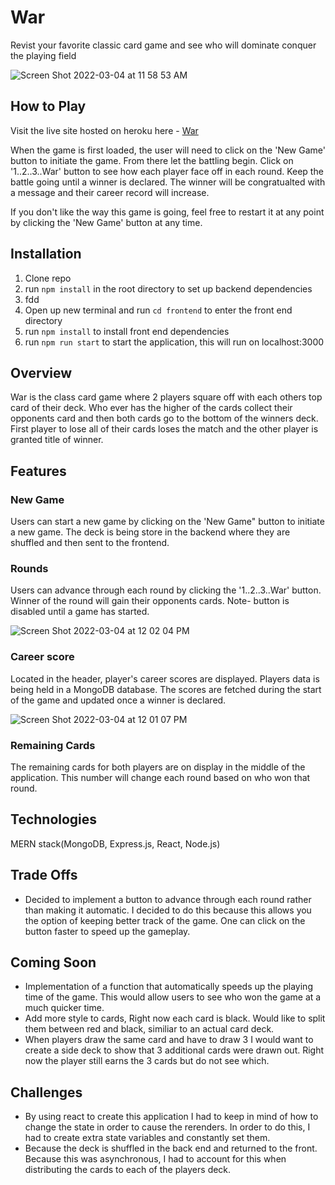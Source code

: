# War
Revist your favorite classic card game and see who will dominate conquer the playing field

![Screen Shot 2022-03-04 at 11 58 53 AM](https://user-images.githubusercontent.com/66323451/156806632-0205c60a-0019-4ed8-a809-fd52598c8c41.png)

## How to Play
Visit the live site hosted on heroku here - <a href="https://war-cardsgame.herokuapp.com/" target="blank">War</a>

When the game is first loaded, the user will need to click on the 'New Game' button to initiate the game. From there let the battling begin. Click on '1..2..3..War' button to see how each player face off in each round. Keep the battle going until a winner is declared. The winner will be congratualted with a message and their career record will increase.

If you don't like the way this game is going, feel free to restart it at any point by clicking the 'New Game' button at any time.


## Installation
1. Clone repo
2. run `npm install` in the root directory to set up backend dependencies
3. fdd
4. Open up new terminal and run `cd frontend` to enter the front end directory
5. run `npm install` to install front end dependencies
6. run `npm run start` to start the application, this will run on localhost:3000

## Overview

War is the class card game where 2 players square off with each others top card of their deck. Who ever has the higher of the cards collect their opponents card and then both cards go to the bottom of the winners deck. First player to lose all of their cards loses the match and the other player is granted title of winner.

## Features

### New Game
Users can start a new game by clicking on the 'New Game" button to initiate a new game. The deck is being store in the backend where they are shuffled and then sent to the frontend.

### Rounds
Users can advance through each round by clicking the '1..2..3..War' button. Winner of the round will gain their opponents cards. Note- button is disabled until a game has started.

![Screen Shot 2022-03-04 at 12 02 04 PM](https://user-images.githubusercontent.com/66323451/156807125-724c8019-31f1-4647-b990-32425e624f16.png)

### Career score
Located in the header, player's career scores are displayed. Players data is being held in a MongoDB database. The scores are fetched during the start of the game and updated once a winner is declared.

![Screen Shot 2022-03-04 at 12 01 07 PM](https://user-images.githubusercontent.com/66323451/156806909-019e625e-ddce-4f60-995e-4a0ef02d7080.png)


### Remaining Cards
The remaining cards for both players are on display in the middle of the application. This number will change each round based on who won that round.

## Technologies

MERN stack(MongoDB, Express.js, React, Node.js)

## Trade Offs

* Decided to implement a button to advance through each round rather than making it automatic. I decided to do this because this allows you the option of keeping better track of the game. One can click on the button faster to speed up the gameplay.

## Coming Soon

* Implementation of a function that automatically speeds up the playing time of the game. This would allow users to see who won the game at a much quicker time.
* Add more style to cards, Right now each card is black. Would like to split them between red and black, similiar to an actual card deck.
* When players draw the same card and have to draw 3 I would want to create a side deck to show that 3 additional cards were drawn out. Right now the player still earns the 3 cards but do not see which.

## Challenges

* By using react to create this application I had to keep in mind of how to change the state in order to cause the rerenders. In order to do this, I had to create extra state variables and constantly set them.
* Because the deck is shuffled in the back end and returned to the front. Because this was asynchronous, I had to account for this when distributing the cards to each of the players deck.
